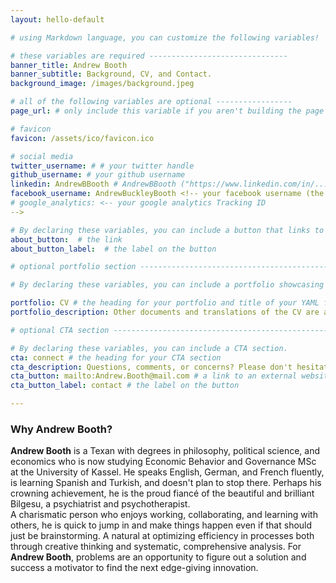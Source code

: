 ```yaml
---
layout: hello-default

# using Markdown language, you can customize the following variables!

# these variables are required -------------------------------
banner_title: Andrew Booth
banner_subtitle: Background, CV, and Contact.
background_image: /images/background.jpeg

# all of the following variables are optional -----------------
page_url: # only include this variable if you aren't building the page to your primary domain 

# favicon
favicon: /assets/ico/favicon.ico

# social media
twitter_username: # # your twitter handle
github_username: # your github username
linkedin: AndrewBBooth # AndrewBBooth ("https://www.linkedin.com/in/...")
facebook_username: AndrewBuckleyBooth <!-- your facebook username (the part after "https://www.facebook.com/...")
# google_analytics: <-- your google analytics Tracking ID
-->

# By declaring these variables, you can include a button that links to an external website or to media.
about_button:  # the link
about_button_label:  # the label on the button

# optional portfolio section ------------------------------------------

# By declaring these variables, you can include a portfolio showcasing your work and organize your portfolio's items into a custom layout, all without adding any CSS. In addition, you must 1) create an HTML file in the_includes folder for each project with the text you'd like to display, and 2) create a YAML file in the _data folder describing the order in which each project should be shown and categorized. See `/includes/example.html` and `/_data/work.yml` for examples.

portfolio: CV # the heading for your portfolio and title of your YAML file
portfolio_description: Other documents and translations of the CV are available upon request.

# optional CTA section --------------------------------------------------

# By declaring these variables, you can include a CTA section.
cta: connect # the heading for your CTA section
cta_description: Questions, comments, or concerns? Please don't hesitate to reach out. # a description to be desplayed below the heading and above the content
cta_button: mailto:Andrew.Booth@mail.com # a link to an external website or to media
cta_button_label: contact # the label on the button

---			
```

[//]: # (write a bit about yourself here)
### Why **Andrew Booth**?  
  
  
**Andrew Booth** is a Texan with degrees in philosophy, political science, and economics who is now studying Economic Behavior and Governance MSc at the University of Kassel. He speaks English, German, and French fluently, is learning Spanish and Turkish, and doesn't plan to stop there. Perhaps his crowning achievement, he is the proud fiancé of the beautiful and brilliant Bilgesu, a psychiatrist and psychotherapist.  
A charismatic person who enjoys working, collaborating, and learning with others, he is quick to jump in and make things happen even if that should just be brainstorming. A natural at optimizing efficiency in processes both through creative thinking and systematic, comprehensive analysis. For **Andrew Booth**, problems are an opportunity to figure out a solution and success a motivator to find the next edge-giving innovation.
  


